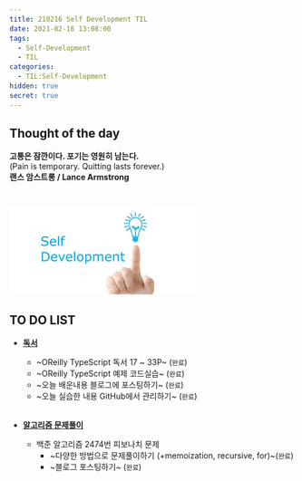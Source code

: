 ```yaml
---
title: 210216 Self Development TIL
date: 2021-02-16 13:08:00
tags:
  - Self-Development
  - TIL
categories:
  - TIL:Self-Development
hidden: true
secret: true
---
```


## **Thought of the day**

**고통은 잠깐이다. 포기는 영원히 남는다.**<br/> (Pain is temporary. Quitting lasts forever.)<br/> **랜스 암스트롱 / Lance Armstrong**

<br/>

![](/images/post_images/self_development_logo.jpg)

## **TO DO LIST**

- <ins>**독서**</ins>

  - ~OReilly TypeScript 독서 17 ~ 33P~ (`완료`)
  - ~OReilly TypeScript 예제 코드실습~ (`완료`)
  - ~오늘 배운내용 블로그에 포스팅하기~ (`완료`)
  - ~오늘 실습한 내용 GitHub에서 관리하기~ (`완료`)

  <!-- more -->

    <br/>

- <ins>**알고리즘 문제풀이**</ins>
  - 백준 알고리즘 2474번 피보나치 문제
    - ~다양한 방법으로 문제풀이하기 (+memoization, recursive, for)~(`완료`)
    - ~블로그 포스팅하기~ (`완료`)
      <br/>
